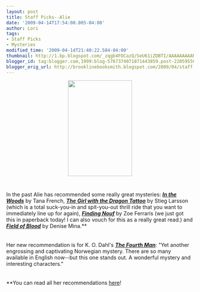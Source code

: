 ```yaml
---
layout: post
title: Staff Picks--Alie
date: '2009-04-14T17:54:00.005-04:00'
author: Lori
tags:
- Staff Picks
- Mysteries
modified_time: '2009-04-14T21:40:22.584-04:00'
thumbnail: http://1.bp.blogspot.com/_zqgb4FOCazQ/SeU61iZDBTI/AAAAAAAAANU/VwowUJ0wkLc/s72-c/fourth+man.jpg
blogger_id: tag:blogger.com,1999:blog-5767374071871443859.post-2205955031414332978
blogger_orig_url: http://brooklinebooksmith.blogspot.com/2009/04/staff-picks-alie.html
---
```


<a href="http://1.bp.blogspot.com/_zqgb4FOCazQ/SeU61iZDBTI/AAAAAAAAANU/VwowUJ0wkLc/s1600-h/fourth+man.jpg"><img id="BLOGGER_PHOTO_ID_5324726825874818354" style="DISPLAY: block; MARGIN: 0px auto 10px; WIDTH: 172px; CURSOR: hand; HEIGHT: 258px; TEXT-ALIGN: center" alt="" src="http://1.bp.blogspot.com/_zqgb4FOCazQ/SeU61iZDBTI/AAAAAAAAANU/VwowUJ0wkLc/s400/fourth+man.jpg" border="0" /></a><br /><div><a href="http://4.bp.blogspot.com/_zqgb4FOCazQ/SeU6Rh8S_4I/AAAAAAAAANM/-H0CdE7hSmQ/s1600-h/fourth+man.jpg"></a>In the past Alie has recommended some really great mysteries: <strong><em><a href="http://brookline.booksense.com/NASApp/store/Product?s=showproduct&amp;isbn=9780143113492">In the Woods</a></em></strong> by Tana French, <strong><em><a href="http://brookline.booksense.com/NASApp/store/Product?s=showproduct&amp;isbn=9780307269751">The Girl with the Dragon Tattoo</a></em></strong> by <span class="blsp-spelling-error" id="SPELLING_ERROR_0">Stieg</span> <span class="blsp-spelling-error" id="SPELLING_ERROR_1">Larsson</span> (which is a total suck-you-in and spit-you-out thrill ride that you want to immediately line up for again), <strong><em><a href="http://brookline.booksense.com/NASApp/store/Product?s=showproduct&amp;isbn=9780547237787">Finding <span class="blsp-spelling-error" id="SPELLING_ERROR_2">Nouf</span></a></em></strong> by Zoe <span class="blsp-spelling-error" id="SPELLING_ERROR_3">Ferraris</span> (we just got this in paperback today! I can also vouch for this as a really great read.) and <strong><em><a href="http://brookline.booksense.com/NASApp/store/Product?s=showproduct&amp;isbn=9780316154581">Field of Blood</a></em></strong> by Denise Mina.**<br /><div></div><br /><br /><div>Her new recommendation is for K. O. <span class="blsp-spelling-error" id="SPELLING_ERROR_4">Dahl's</span> <strong><em><a href="http://brookline.booksense.com/NASApp/store/Product?s=showproduct&amp;isbn=9780312540579">The Fourth Man</a></em></strong>: "Yet another engrossing and captivating Norwegian mystery. There are so many available in English now--but this one stands out. A wonderful mystery and interesting characters." </div><br /><br /><div>**You can read all her recommendations <a href="http://brookline.booksense.com/NASApp/store/IndexJsp?s=storepicks&amp;page=260895">here</a>!</div></div>